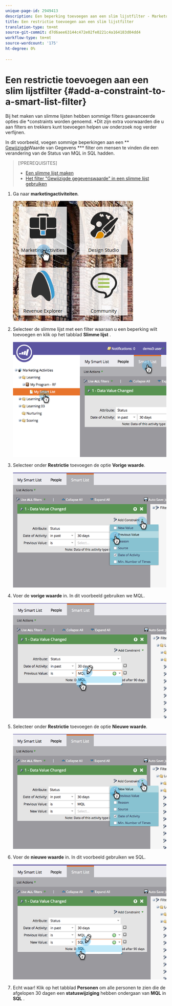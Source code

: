 ```yaml
---
unique-page-id: 2949413
description: Een beperking toevoegen aan een slim lijstfilter - Marketo Docs - Productdocumentatie
title: Een restrictie toevoegen aan een slim lijstfilter
translation-type: tm+mt
source-git-commit: d7d6aee63144c472e02fe0221c4a164183d04dd4
workflow-type: tm+mt
source-wordcount: '175'
ht-degree: 0%

---
```



# Een restrictie toevoegen aan een slim lijstfilter {#add-a-constraint-to-a-smart-list-filter}

Bij het maken van slimme lijsten hebben sommige filters geavanceerde opties die *constraints worden genoemd. *Dit zijn extra voorwaarden die u aan filters en trekkers kunt toevoegen helpen uw onderzoek nog verder verfijnen.

In dit voorbeeld, voegen sommige beperkingen aan een ** [Gewijzigde](../../../../product-docs/core-marketo-concepts/smart-campaigns/flow-actions/change-data-value.md)Waarde van Gegevens *** filter om mensen te vinden die een verandering van de Status van MQL in SQL hadden.

>[!PREREQUISITES]
>
>* [Een slimme lijst maken](../../../../product-docs/core-marketo-concepts/smart-lists-and-static-lists/creating-a-smart-list/create-a-smart-list.md)
>* [Het filter &quot;Gewijzigde gegevenswaarde&quot; in een slimme lijst gebruiken](use-the-data-value-changed-filter-in-a-smart-list.md)

>



1. Ga naar **marketingactiviteiten**.

   ![](assets/ma-1.png)

1. Selecteer de slimme lijst met een filter waaraan u een beperking wilt toevoegen en klik op het tabblad **Slimme lijst** .

   ![](assets/two-3.png)

1. Selecteer onder **Restrictie** toevoegen de optie **Vorige waarde**.

   ![](assets/three-3.png)

1. Voer de **vorige waarde** in. In dit voorbeeld gebruiken we MQL.

   ![](assets/four-2.png)

1. Selecteer onder **Restrictie** toevoegen de optie **Nieuwe waarde**.

   ![](assets/five.png)

1. Voer de **nieuwe waarde** in. In dit voorbeeld gebruiken we SQL.

   ![](assets/six.png)

1. Echt waar! Klik op het tabblad **Personen** om alle personen te zien die de afgelopen 30 dagen een **statuswijziging** hebben ondergaan van **MQL** in **SQL** .

